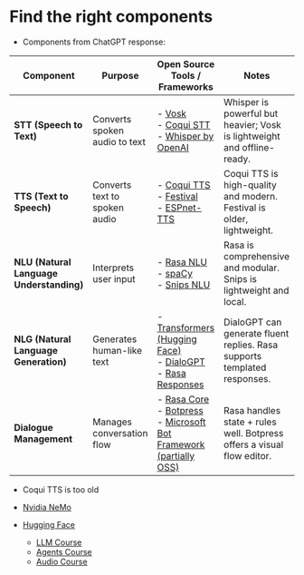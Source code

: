 # Find the right components

* Components from ChatGPT response:

| Component                                | Purpose                       | Open Source Tools / Frameworks                                                                                                                                                                           | Notes                                                                    |
| ---------------------------------------- | ----------------------------- | -------------------------------------------------------------------------------------------------------------------------------------------------------------------------------------------------------- | ------------------------------------------------------------------------ |
| **STT (Speech to Text)**                 | Converts spoken audio to text | - [Vosk](https://alphacephei.com/vosk/)  <br> - [Coqui STT](https://github.com/coqui-ai/STT) <br> - [Whisper by OpenAI](https://github.com/openai/whisper)                                               | Whisper is powerful but heavier; Vosk is lightweight and offline-ready.  |
| **TTS (Text to Speech)**                 | Converts text to spoken audio | - [Coqui TTS](https://github.com/coqui-ai/TTS) <br> - [Festival](http://www.cstr.ed.ac.uk/projects/festival/) <br> - [ESPnet-TTS](https://github.com/espnet/espnet)                                      | Coqui TTS is high-quality and modern. Festival is older, lightweight.    |
| **NLU (Natural Language Understanding)** | Interprets user input         | - [Rasa NLU](https://rasa.com/) <br> - [spaCy](https://spacy.io/) <br> - [Snips NLU](https://github.com/snipsco/snips-nlu)                                                                               | Rasa is comprehensive and modular. Snips is lightweight and local.       |
| **NLG (Natural Language Generation)**    | Generates human-like text     | - [Transformers (Hugging Face)](https://huggingface.co/transformers/) <br> - [DialoGPT](https://huggingface.co/microsoft/DialoGPT-medium) <br> - [Rasa Responses](https://rasa.com/docs/rasa/responses/) | DialoGPT can generate fluent replies. Rasa supports templated responses. |
| **Dialogue Management**                  | Manages conversation flow     | - [Rasa Core](https://rasa.com/) <br> - [Botpress](https://botpress.com/) <br> - [Microsoft Bot Framework (partially OSS)](https://github.com/microsoft/botframework-sdk)                                | Rasa handles state + rules well. Botpress offers a visual flow editor.   |

* Coqui TTS is too old

* [Nvidia NeMo](https://docs.nvidia.com/nemo-framework/user-guide/latest/automodel/index.html)
* [Hugging Face](https://huggingface.co)
  * [LLM Course](https://huggingface.co/learn/llm-course/chapter1/1) 
  * [Agents Course](https://huggingface.co/learn/agents-course/unit0/introduction) 
  * [Audio Course](https://huggingface.co/learn/audio-course/chapter0/introduction)
